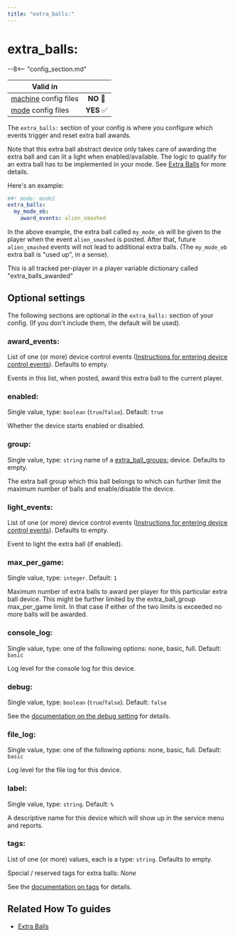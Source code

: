 ```yaml
---
title: "extra_balls:"
---
```


# extra_balls:


--8<-- "config_section.md"

| Valid in | |
|-----|:----:|
|[machine](instructions/machine_config.md) config files |**NO** :no_entry_sign:|
|[mode](instructions/mode_config.md) config files|**YES** :white_check_mark:|

The `extra_balls:` section of your config is where you configure which
events trigger and reset extra ball awards.

Note that this extra ball abstract device only takes care of awarding
the extra ball and can lit a light when enabled/available. The logic to
qualify for an extra ball has to be implemented in your mode. See
[Extra Balls](../game_logic/extra_balls.md) for more
details.

Here's an example:

``` yaml
##! mode: mode1
extra_balls:
  my_mode_eb:
    award_events: alien_smashed
```

In the above example, the extra ball called `my_mode_eb` will be given
to the player when the event `alien_smashed` is posted. After that,
future `alien_smashed` events will not lead to additional extra balls.
(The `my_mode_eb` extra ball is "used up", in a sense).

This is all tracked per-player in a player variable dictionary called
"extra_balls_awarded"

## Optional settings

The following sections are optional in the `extra_balls:` section of
your config. (If you don't include them, the default will be used).

### award_events:

List of one (or more) device control events
([Instructions for entering device control events](instructions/device_control_events.md)). Defaults to empty.

Events in this list, when posted, award this extra ball to the current
player.

### enabled:

Single value, type: `boolean` (`true`/`false`). Default: `true`

Whether the device starts enabled or disabled.

### group:

Single value, type: `string` name of a
[extra_ball_groups:](extra_ball_groups.md)
device. Defaults to empty.

The extra ball group which this ball belongs to which can further limit
the maximum number of balls and enable/disable the device.

### light_events:

List of one (or more) device control events
([Instructions for entering device control events](instructions/device_control_events.md)). Defaults to empty.

Event to light the extra ball (if enabled).

### max_per_game:

Single value, type: `integer`. Default: `1`

Maximum number of extra balls to award per player for this particular
extra ball device. This might be further limited by the extra_ball_group
max_per_game limit. In that case if either of the two limits is exceeded
no more balls will be awarded.

### console_log:

Single value, type: one of the following options: none, basic, full.
Default: `basic`

Log level for the console log for this device.

### debug:

Single value, type: `boolean` (`true`/`false`). Default: `false`

See the
[documentation on the debug setting](instructions/debug.md) for details.

### file_log:

Single value, type: one of the following options: none, basic, full.
Default: `basic`

Log level for the file log for this device.

### label:

Single value, type: `string`. Default: `%`

A descriptive name for this device which will show up in the service
menu and reports.

### tags:

List of one (or more) values, each is a type: `string`. Defaults to
empty.

Special / reserved tags for extra balls: *None*

See the
[documentation on tags](instructions/tags.md) for details.

## Related How To guides

* [Extra Balls](../game_logic/extra_balls.md)
